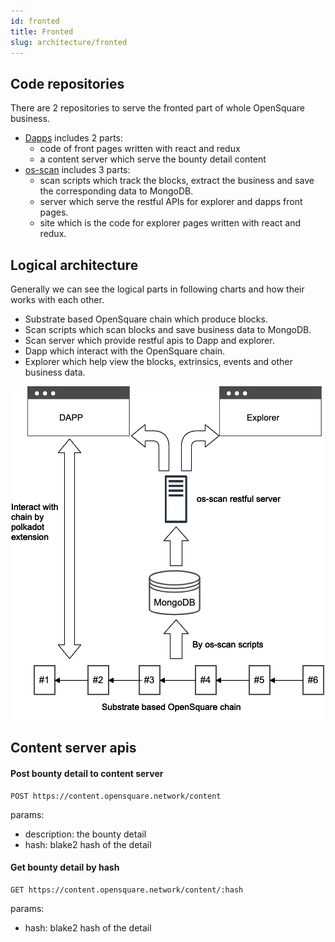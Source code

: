 ```yaml
---
id: fronted
title: Fronted
slug: architecture/fronted
---
```


## Code repositories

There are 2 repositories to serve the fronted part of whole OpenSquare business.

- [Dapps](https://github.com/opensquare-network/dapps) includes 2 parts: 
  - code of front pages written with react and redux
  - a content server which serve the bounty detail content 
- [os-scan](https://github.com/opensquare-network/os-scan) includes 3 parts:
  - scan scripts which track the blocks, extract the business and save the corresponding data to MongoDB.
  - server which serve the restful APIs for explorer and dapps front pages.
  - site which is the code for explorer pages written with react and redux.
  
  
## Logical architecture

Generally we can see the logical parts in following charts and how their works with each other.

- Substrate based OpenSquare chain which produce blocks.
- Scan scripts which scan blocks and save business data to MongoDB.
- Scan server which provide restful apis to Dapp and explorer.  
- Dapp which interact with the OpenSquare chain.
- Explorer which help view the blocks, extrinsics, events and other business data.

![Architecture](/figure/os-architecture.png)
 
 
## Content server apis

#### Post bounty detail to content server

```
POST https://content.opensquare.network/content
```

params: 
- description: the bounty detail
- hash: blake2 hash of the detail


#### Get bounty detail by hash 

```
GET https://content.opensquare.network/content/:hash
```

params: 
- hash: blake2 hash of the detail
